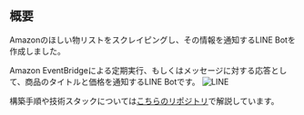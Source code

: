 ## 概要

Amazonのほしい物リストをスクレイピングし、その情報を通知するLINE Botを作成しました。

Amazon EventBridgeによる定期実行、もしくはメッセージに対する応答として、商品のタイトルと価格を通知するLINE Botです。
![LINE](https://github.com/GorillaSwe/amazon-wishlist-to-line/assets/52732673/b05e87ee-0a6b-41ca-aa8d-4dacef9f2b01)

構築手順や技術スタックについては[こちらのリポジトリ](https://github.com/GorillaSwe/kindle-wishlist-to-line)で解説しています。
